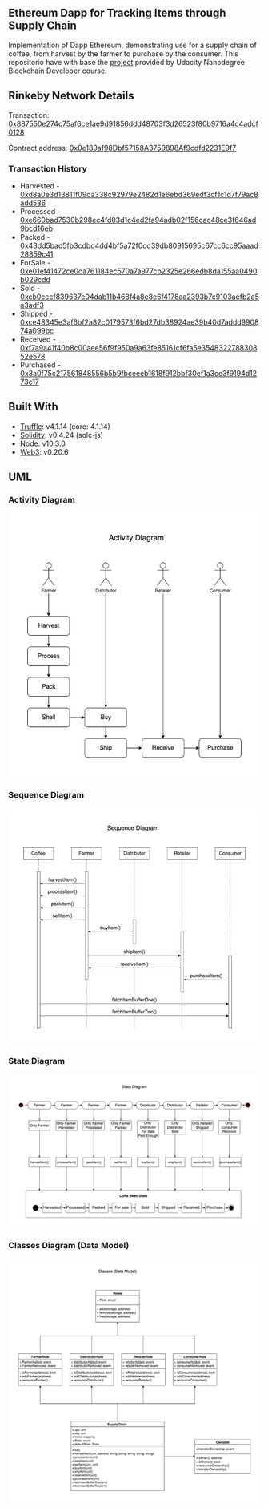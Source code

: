 ## Ethereum Dapp for Tracking Items through Supply Chain
Implementation of Dapp Ethereum, demonstrating use for a supply chain of coffee, from harvest by the farmer to purchase by the consumer.
This repositorio have with base the [project](https://github.com/udacity/nd1309-Project-6b-Example-Template) provided by Udacity Nanodegree Blockchain Developer course.

## Rinkeby Network Details

Transaction: [0x887550e274c75af6ce1ae9d91856ddd48703f3d26523f80b9716a4c4adcf0128](https://rinkeby.etherscan.io/tx/0x887550e274c75af6ce1ae9d91856ddd48703f3d26523f80b9716a4c4adcf0128)

Contract address: [0x0e189af98Dbf57158A3759898Af9cdfd2231E9f7](https://rinkeby.etherscan.io/address/0x0e189af98Dbf57158A3759898Af9cdfd2231E9f7)

### Transaction History

* Harvested - [0xd8a0e3d13811f09da338c92979e2482d1e6ebd369edf3cf1c1d7f79ac8add586](https://rinkeby.etherscan.io/tx/0xd8a0e3d13811f09da338c92979e2482d1e6ebd369edf3cf1c1d7f79ac8add586)
* Processed - [0xe660bad7530b298ec4fd03d1c4ed2fa94adb02f156cac48ce3f646ad9bcd16eb](https://rinkeby.etherscan.io/tx/0xe660bad7530b298ec4fd03d1c4ed2fa94adb02f156cac48ce3f646ad9bcd16eb)
* Packed - [0x43dd5bad5fb3cdbd4dd4bf5a72f0cd39db80915695c67cc6cc95aaad28859c41](https://rinkeby.etherscan.io/tx/0x43dd5bad5fb3cdbd4dd4bf5a72f0cd39db80915695c67cc6cc95aaad28859c41)
* ForSale - [0xe01ef41472ce0ca761184ec570a7a977cb2325e266edb8da155aa0490b029cdd](https://rinkeby.etherscan.io/tx/0xe01ef41472ce0ca761184ec570a7a977cb2325e266edb8da155aa0490b029cdd)
* Sold - [0xcb0cecf839637e04dab11b468f4a8e8e6f4178aa2393b7c9103aefb2a5a3adf3](https://rinkeby.etherscan.io/tx/0xcb0cecf839637e04dab11b468f4a8e8e6f4178aa2393b7c9103aefb2a5a3adf3)
* Shipped - [0xce48345e3af6bf2a82c0179573f6bd27db38924ae39b40d7addd990874a099bc](https://rinkeby.etherscan.io/tx/0xce48345e3af6bf2a82c0179573f6bd27db38924ae39b40d7addd990874a099bc)
* Received - [0xf7a9a41f40b8c00aee56f9f950a9a63fe85161cf6fa5e354832278830852e578](https://rinkeby.etherscan.io/tx/0xf7a9a41f40b8c00aee56f9f950a9a63fe85161cf6fa5e354832278830852e578)
* Purchased - [0x3a0f75c217561848556b5b9fbceeeb1618f912bbf30ef1a3ce3f9194d1273c17](https://rinkeby.etherscan.io/tx/0x3a0f75c217561848556b5b9fbceeeb1618f912bbf30ef1a3ce3f9194d1273c17)


## Built With
- [Truffle](https://trufflesuite.com/docs/truffle/): v4.1.14 (core: 4.1.14)
- [Solidity](https://docs.soliditylang.org/en/v0.8.12/): v0.4.24 (solc-js)
- [Node](https://nodejs.org/en/docs/): v10.3.0
- [Web3](https://web3js.readthedocs.io/en/v1.7.0/index.html#): v0.20.6


## UML

### Activity Diagram
![Activity Diagram](UML/activity_diagram.jpg)

### Sequence Diagram
![Sequence Diagram](UML/sequence_diagram.jpg)

### State Diagram
![State Diagram](UML/state_diagram.jpg)

### Classes Diagram (Data Model)
![Class Diagram](UML/classes_diagram.jpg)